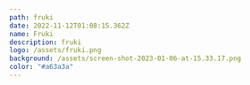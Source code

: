 ```yaml
---
path: fruki
date: 2022-11-12T01:08:15.362Z
name: Fruki
description: fruki
logo: /assets/fruki.png
background: /assets/screen-shot-2023-01-06-at-15.33.17.png
color: "#a63a3a"
---
```

